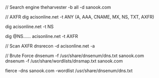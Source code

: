 // Search engine
theharvester -b all -d sanook.com

// AXFR
dig acisonline.net -t ANY (A, AAA, CNAME, MX, NS, TXT, AXFR)

dig acisonline.net -t NS

dig @NS...... acisonline.net -t AXFR

// Scan AXFR
dnsrecon -d acisonline.net -a

// Brute Force
dnsenum -f /usr/share/dnsenum/dns.txt sanook.com
dnsenum -f /usr/share/wordlists/dnsmap.txt sanook.com

fierce -dns sanook.com -wordlist /usr/share/dnsenum/dns.txt
